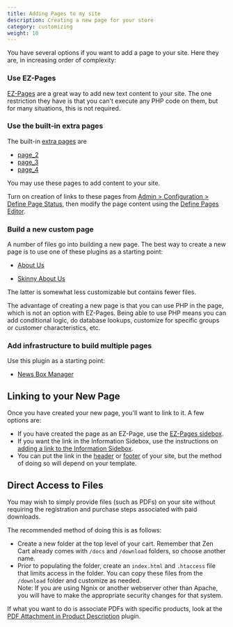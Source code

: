 ```yaml
---
title: Adding Pages to my site 
description: Creating a new page for your store
category: customizing 
weight: 10
---
```


You have several options if you want to add a page to your site.  Here they are, in increasing order of complexity: 

### Use EZ-Pages

[EZ-Pages](/user/ezpages/what_are_ezpages/) are a great way to add new text content to your site. 
The one restriction they have is that you can't execute any PHP code on them,
but for many situations, this is not required.

### Use the built-in extra pages

The built-in [extra pages](/user/template/extra_pages) are 

- [page_2](/user/admin_pages/configuration/configuration_definepagestatus/#define_page_2) 
- [page_3](/user/admin_pages/configuration/configuration_definepagestatus/#define_page_3) 
- [page_4](/user/admin_pages/configuration/configuration_definepagestatus/#define_page_4)

You may use these pages to add content to your site. 

Turn on creation of links to these pages from [Admin > Configuration > Define Page Status](/user/admin_pages/configuration/configuration_definepagestatus/), then modify the page content using the [Define Pages Editor](/user/admin_pages/tools/define_pages/). 

### Build a new custom page 

A number of files go into building a new page.  The best way to create a new page is to use one of these plugins as a starting point: 

- [About Us](https://www.zen-cart.com/downloads.php?do=file&id=86) 

- [Skinny About Us](https://www.zen-cart.com/downloads.php?do=file&id=2198) 

The latter is somewhat less customizable but contains fewer files. 

The advantage of creating a new page is that you can use PHP in the page, which is not an option with EZ-Pages.  Being able to use PHP means you can add conditional logic, do database lookups, customize for specific groups or customer characteristics, etc. 

### Add infrastructure to build multiple pages 

Use this plugin as a starting point: 
- [News Box Manager](https://www.zen-cart.com/downloads.php?do=file&id=2264) 


## Linking to your New Page 

Once you have created your new page, you'll want to link to it. A few options are: 

- If you have created the page as an EZ-Page, use the [EZ-Pages sidebox](/user/sideboxes/ezpages_sidebox/).  
- If you want the link in the Information Sidebox, use the instructions on [adding a link to the Information Sidebox](/user/sideboxes/add_link_information_sidebox/).  
- You can put the link in the [header](/user/template/header/) or [footer](/user/template/footer/) of your site, but the method of doing so will depend on your template.

## Direct Access to Files 

You may wish to simply provide files (such as PDFs) on your site without requiring the registration and purchase steps associated with paid downloads.

The recommended method of doing this is as follows:

- Create a new folder at the top level of your cart.  Remember that Zen Cart already comes with `/docs` and `/download` folders, so choose another name. 
- Prior to populating the folder, create an `index.html` and `.htaccess` file that limits access in the folder.  You can copy these files from the `/download` folder and customize as needed.  
Note: If you are using Ngnix or another webserver other than Apache, you will have to make the appropriate security changes for that system. 

If what you want to do is associate PDFs with specific products, look at the [PDF Attachment in Product Description](https://www.zen-cart.com/downloads.php?do=file&id=1642) plugin.

